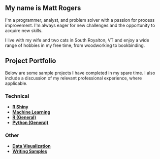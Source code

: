 ## My name is Matt Rogers

I'm a programmer, analyst, and problem solver with a passion for process improvement. I'm always eager for new challenges and the opportunity to acquire new skills. 

I live with my wife and two cats in South Royalton, VT and enjoy a wide range of hobbies in my free time, from woodworking to bookbinding.

## Project Portfolio

Below are some sample projects I have completed in my spare time. I also include a discussion of my relevant professional experience, where applicable.

### Technical 
* **[R Shiny](https://matthewjrogers.github.io/rshiny)**
* **[Machine Learning](https://matthewjrogers.github.io/ml)**
* **[R (General)](https://matthewjrogers.github.io/r)**
* **[Python (General)](https://matthewjrogers.github.io/r)**

### Other
* **[Data Visualization](https://matthewjrogers.github.io/data_viz)**
* **[Writing Samples](https://matthewjrogers.github.io/writing)**
